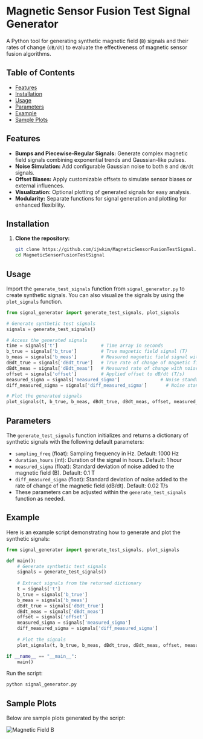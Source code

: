 # Magnetic Sensor Fusion Test Signal Generator

A Python tool for generating synthetic magnetic field (`B`) signals and their rates of change (`dB/dt`) to evaluate the effectiveness of magnetic sensor fusion algorithms.

## Table of Contents

- [Features](#features)
- [Installation](#installation)
- [Usage](#usage)
- [Parameters](#parameters)
- [Example](#example)
- [Sample Plots](#sample-plots)

## Features

- **Bumps and Piecewise-Regular Signals:** Generate complex magnetic field signals combining exponential trends and Gaussian-like pulses.
- **Noise Simulation:** Add configurable Gaussian noise to both `B` and `dB/dt` signals.
- **Offset Biases:** Apply customizable offsets to simulate sensor biases or external influences.
- **Visualization:** Optional plotting of generated signals for easy analysis.
- **Modularity:** Separate functions for signal generation and plotting for enhanced flexibility.

## Installation

1. **Clone the repository:**

   ```bash
   git clone https://github.com/ijwkim/MagneticSensorFusionTestSignal.git
   cd MagneticSensorFusionTestSignal
   ```

## Usage
Import the `generate_test_signals` function from `signal_generator.py` to create synthetic signals. You can also visualize the signals by using the `plot_signals` function.

```python
from signal_generator import generate_test_signals, plot_signals

# Generate synthetic test signals
signals = generate_test_signals()

# Access the generated signals
time = signals['t']                # Time array in seconds
b_true = signals['b_true']         # True magnetic field signal (T)
b_meas = signals['b_meas']         # Measured magnetic field signal with noise (T)
dBdt_true = signals['dBdt_true']   # True rate of change of magnetic field (T/s)
dBdt_meas = signals['dBdt_meas']   # Measured rate of change with noise and offset (T/s)
offset = signals['offset']         # Applied offset to dB/dt (T/s)
measured_sigma = signals['measured_sigma']               # Noise standard deviation for B
diff_measured_sigma = signals['diff_measured_sigma']       # Noise standard deviation for dB/dt

# Plot the generated signals
plot_signals(t, b_true, b_meas, dBdt_true, dBdt_meas, offset, measured_sigma, diff_measured_sigma)
```

## Parameters
The `generate_test_signals` function initializes and returns a dictionary of synthetic signals with the following default parameters:

- `sampling_freq` (float): Sampling frequency in Hz. Default: 1000 Hz
- `duration_hours` (int): Duration of the signal in hours. Default: 1 hour
- `measured_sigma` (float): Standard deviation of noise added to the magnetic field (B). Default: 0.1 T
- `diff_measured_sigma` (float): Standard deviation of noise added to the rate of change of the magnetic field (dB/dt). Default: 0.02 T/s
- These parameters can be adjusted within the `generate_test_signals` function as needed.

## Example
Here is an example script demonstrating how to generate and plot the synthetic signals:

```python
from signal_generator import generate_test_signals, plot_signals

def main():
    # Generate synthetic test signals
    signals = generate_test_signals()
    
    # Extract signals from the returned dictionary
    t = signals['t']
    b_true = signals['b_true']
    b_meas = signals['b_meas']
    dBdt_true = signals['dBdt_true']
    dBdt_meas = signals['dBdt_meas']
    offset = signals['offset']
    measured_sigma = signals['measured_sigma']
    diff_measured_sigma = signals['diff_measured_sigma']
    
    # Plot the signals
    plot_signals(t, b_true, b_meas, dBdt_true, dBdt_meas, offset, measured_sigma, diff_measured_sigma)

if __name__ == "__main__":
    main()
```

Run the script:
```bash
python signal_generator.py
```


## Sample Plots

Below are sample plots generated by the script:

![Magnetic Field B](images/one_hour_long_test_signal.png)
